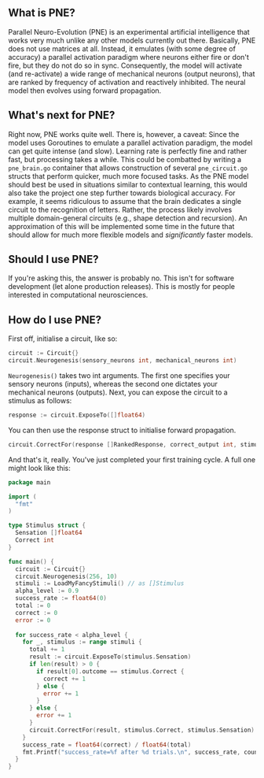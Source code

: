## What is PNE?
Parallel Neuro-Evolution (PNE) is an experimental artificial intelligence that works very much unlike any other models currently out there. Basically, PNE does not use matrices at all. Instead, it emulates (with some degree of accuracy) a parallel activation paradigm where neurons either fire or don't fire, but they do not do so in sync. Consequently, the model will activate (and re-activate) a wide range of mechanical neurons (output neurons), that are ranked by frequency of activation and reactively inhibited. The neural model then evolves using forward propagation.

## What's next for PNE?
Right now, PNE works quite well. There is, however, a caveat: Since the model uses Goroutines to emulate a parallel activation paradigm, the model can get quite intense (and slow). Learning rate is perfectly fine and rather fast, but processing takes a while. This could be combatted by writing a `pne_brain.go` container that allows construction of several `pne_circuit.go` structs that perform quicker, much more focused tasks. As the PNE model should best be used in situations similar to contextual learning, this would also take the project one step further towards biological accuracy. For example, it seems ridiculous to assume that the brain dedicates a single circuit to the recognition of letters. Rather, the process likely involves multiple domain-general circuits (e.g., shape detection and recursion). An approximation of this will be implemented some time in the future that should allow for much more flexible models and *significantly* faster models.

## Should I use PNE?
If you're asking this, the answer is probably no. This isn't for software development (let alone production releases). This is mostly for people interested in computational neurosciences.

## How do I use PNE?
First off, initialise a circuit, like so:
```go
circuit := Circuit{}
circuit.Neurogenesis(sensory_neurons int, mechanical_neurons int)
```
`Neurogenesis()` takes two int arguments. The first one specifies your sensory neurons (inputs), whereas the second one dictates your mechanical neurons (outputs).
Next, you can expose the circuit to a stimulus as follows:
```go
response := circuit.ExposeTo([]float64)
```
You can then use the response struct to initialise forward propagation.
```go
circuit.CorrectFor(response []RankedResponse, correct_output int, stimulus []float64)
```
And that's it, really. You've just completed your first training cycle. A full one might look like this:
```go
package main

import (
  "fmt"
)

type Stimulus struct {
  Sensation []float64
  Correct int
}

func main() {
  circuit := Circuit{}
  circuit.Neurogenesis(256, 10)
  stimuli := LoadMyFancyStimuli() // as []Stimulus
  alpha_level := 0.9
  success_rate := float64(0)
  total := 0
  correct := 0
  error := 0
  
  for success_rate < alpha_level {
    for _, stimulus := range stimuli {
      total += 1
      result := circuit.ExposeTo(stimulus.Sensation)
      if len(result) > 0 {
        if result[0].outcome == stimulus.Correct {
          correct += 1
        } else {
          error += 1
        }
      } else {
        error += 1
      }
      circuit.CorrectFor(result, stimulus.Correct, stimulus.Sensation)
    }
    success_rate = float64(correct) / float64(total)
    fmt.Printf("success_rate=%f after %d trials.\n", success_rate, count)
  }
}
```